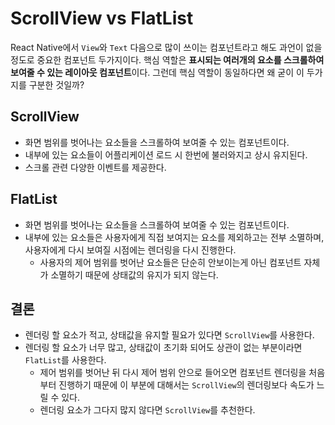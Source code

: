 # ScrollView vs FlatList
React Native에서 ```View```와 ```Text``` 다음으로 많이 쓰이는 컴포넌트라고 해도 과언이 없을정도로 중요한 컴포넌트 두가지이다. 핵심 역할은 **표시되는 여러개의 요소를 스크롤하여 보여줄 수 있는 레이아웃 컴포넌트**이다. 그런데 핵심 역할이 동일하다면 왜 굳이 이 두가지를 구분한 것일까?
## ScrollView
- 화면 범위를 벗어나는 요소들을 스크롤하여 보여줄 수 있는 컴포넌트이다.
- 내부에 있는 요소들이 어플리케이션 로드 시 한번에 불러와지고 상시 유지된다.
- 스크롤 관련 다양한 이벤트를 제공한다.
## FlatList
- 화면 범위를 벗어나는 요소들을 스크롤하여 보여줄 수 있는 컴포넌트이다.
- 내부에 있는 요소들은 사용자에게 직접 보여지는 요소를 제외하고는 전부 소멸하며, 사용자에게 다시 보여질 시점에는 렌더링을 다시 진행한다.
  - 사용자의 제어 범위를 벗어난 요소들은 단순히 안보이는게 아닌 컴포넌트 자체가 소멸하기 때문에 상태값의 유지가 되지 않는다.
## 결론
- 렌더링 할 요소가 적고, 상태값을 유지할 필요가 있다면 ```ScrollView```를 사용한다.
- 렌더링 할 요소가 너무 많고, 상태값이 초기화 되어도 상관이 없는 부분이라면 ```FlatList```를 사용한다.
  - 제어 범위를 벗어난 뒤 다시 제어 범위 안으로 들어오면 컴포넌트 렌더링을 처음부터 진행하기 때문에 이 부분에 대해서는 ```ScrollView```의 렌더링보다 속도가 느릴 수 있다.
  - 렌더링 요소가 그다지 많지 않다면 ```ScrollView```를 추천한다.